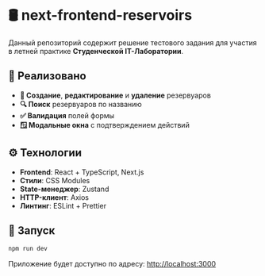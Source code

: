 # 🛢️ next-frontend-reservoirs

Данный репозиторий содержит решение тестового задания для участия в летней практике **Студенческой IT-Лаборатории**.

## 🚀 Реализовано

- **🔄 Создание**, **редактирование** и **удаление** резервуаров
- **🔍 Поиск** резервуаров по названию
- **✅ Валидация** полей формы
- **🪟 Модальные окна** с подтверждением действий

## ⚙️ Технологии

- **Frontend**: React + TypeScript, Next.js
- **Стили**: CSS Modules
- **State-менеджер**: Zustand
- **HTTP-клиент**: Axios
- **Линтинг**: ESLint + Prettier

## 🏃 Запуск

```bash
npm run dev
```

Приложение будет доступно по адресу: [http://localhost:3000](http://localhost:3000)
